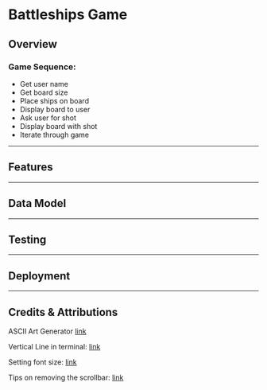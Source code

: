 # Battleships Game

## Overview



### Game Sequence:
- Get user name
- Get board size
- Place ships on board
- Display board to user
- Ask user for shot
- Display board with shot
- Iterate through game

___



## Features

___

## Data Model

___

## Testing

___

## Deployment

___

## Credits & Attributions

ASCII Art Generator [link](http://patorjk.com/software/taag/#p=display&f=ANSI%20Shadow&t=Battleships)

Vertical Line in terminal: [link](https://unix.stackexchange.com/questions/559708/how-to-draw-a-continuous-line-in-terminal)

Setting font size: [link](https://github.com/xtermjs/xterm.js/blob/4.14.1/typings/xterm.d.ts#L1031)

Tips on removing the scrollbar: [link](https://github.com/xtermjs/xterm.js/issues/3074)